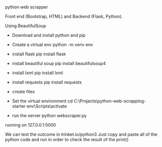 python web scrapper

Front end (Bootstrap, HTML) and Backend (Flask, Python).

Using BeautifulSoup

- Download and install python and pip

- Create a virtual env 
python -m venv env

- install flask
pip install flask

- install beautiful soup
pip install beautifulsoup4

- install lxml
pip install lxml

- install requests
pip install requests 

- create files

- Set the virtual environment
cd C:\Projects\python-web-scrapping-starter
env\Scripts\activate

- run the server
python webscraper.py

running on 127.0.0.1:5000


We can test the outcome in trinket.io/python3
Just copy and paste all of the python code and run in order to check the result of the print()








